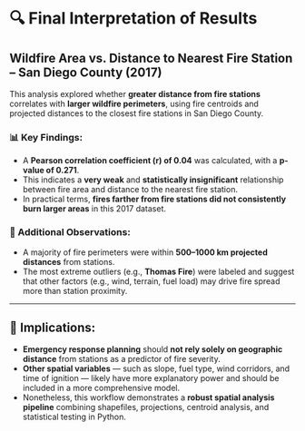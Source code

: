 
# 🔍 Final Interpretation of Results

## Wildfire Area vs. Distance to Nearest Fire Station – San Diego County (2017)

This analysis explored whether **greater distance from fire stations** correlates with **larger wildfire perimeters**, using fire centroids and projected distances to the closest fire stations in San Diego County.

### 📊 Key Findings:
- A **Pearson correlation coefficient (r) of 0.04** was calculated, with a **p-value of 0.271**.
- This indicates a **very weak** and **statistically insignificant** relationship between fire area and distance to the nearest fire station.
- In practical terms, **fires farther from fire stations did not consistently burn larger areas** in this 2017 dataset.

### 🔎 Additional Observations:
- A majority of fire perimeters were within **500–1000 km projected distances** from stations.
- The most extreme outliers (e.g., **Thomas Fire**) were labeled and suggest that other factors (e.g., wind, terrain, fuel load) may drive fire spread more than station proximity.

---

## 📌 Implications:
- **Emergency response planning** should **not rely solely on geographic distance** from stations as a predictor of fire severity.
- **Other spatial variables** — such as slope, fuel type, wind corridors, and time of ignition — likely have more explanatory power and should be included in a more comprehensive model.
- Nonetheless, this workflow demonstrates a **robust spatial analysis pipeline** combining shapefiles, projections, centroid analysis, and statistical testing in Python.

